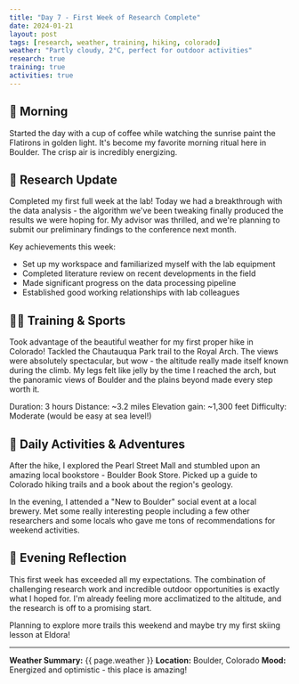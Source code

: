 ```yaml
---
title: "Day 7 - First Week of Research Complete"
date: 2024-01-21
layout: post
tags: [research, weather, training, hiking, colorado]
weather: "Partly cloudy, 2°C, perfect for outdoor activities"
research: true
training: true
activities: true
---
```


## 🌅 Morning

Started the day with a cup of coffee while watching the sunrise paint the Flatirons in golden light. It's become my favorite morning ritual here in Boulder. The crisp air is incredibly energizing.

## 🔬 Research Update

Completed my first full week at the lab! Today we had a breakthrough with the data analysis - the algorithm we've been tweaking finally produced the results we were hoping for. My advisor was thrilled, and we're planning to submit our preliminary findings to the conference next month.

Key achievements this week:
- Set up my workspace and familiarized myself with the lab equipment
- Completed literature review on recent developments in the field
- Made significant progress on the data processing pipeline
- Established good working relationships with lab colleagues

## 🏃‍♂️ Training & Sports

Took advantage of the beautiful weather for my first proper hike in Colorado! Tackled the Chautauqua Park trail to the Royal Arch. The views were absolutely spectacular, but wow - the altitude really made itself known during the climb. My legs felt like jelly by the time I reached the arch, but the panoramic views of Boulder and the plains beyond made every step worth it.

Duration: 3 hours
Distance: ~3.2 miles
Elevation gain: ~1,300 feet
Difficulty: Moderate (would be easy at sea level!)

## 🎯 Daily Activities & Adventures

After the hike, I explored the Pearl Street Mall and stumbled upon an amazing local bookstore - Boulder Book Store. Picked up a guide to Colorado hiking trails and a book about the region's geology. 

In the evening, I attended a "New to Boulder" social event at a local brewery. Met some really interesting people including a few other researchers and some locals who gave me tons of recommendations for weekend activities.

## 🌙 Evening Reflection

This first week has exceeded all my expectations. The combination of challenging research work and incredible outdoor opportunities is exactly what I hoped for. I'm already feeling more acclimatized to the altitude, and the research is off to a promising start.

Planning to explore more trails this weekend and maybe try my first skiing lesson at Eldora!

---

**Weather Summary:** {{ page.weather }}
**Location:** Boulder, Colorado
**Mood:** Energized and optimistic - this place is amazing!